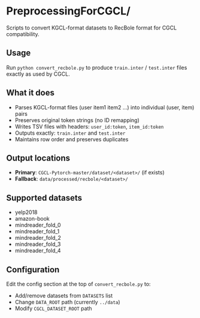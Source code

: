# PreprocessingForCGCL/

Scripts to convert KGCL-format datasets to RecBole format for CGCL compatibility.

## Usage

Run `python convert_recbole.py` to produce `train.inter` / `test.inter` files exactly as used by CGCL.

## What it does

- Parses KGCL-format files (user item1 item2 ...) into individual (user, item) pairs
- Preserves original token strings (no ID remapping)
- Writes TSV files with headers: `user_id:token`, `item_id:token`
- Outputs exactly: `train.inter` and `test.inter`
- Maintains row order and preserves duplicates

## Output locations

- **Primary**: `CGCL-Pytorch-master/dataset/<dataset>/` (if exists)
- **Fallback**: `data/processed/recbole/<dataset>/`

## Supported datasets

- yelp2018
- amazon-book
- mindreader_fold_0
- mindreader_fold_1
- mindreader_fold_2
- mindreader_fold_3
- mindreader_fold_4

## Configuration

Edit the config section at the top of `convert_recbole.py` to:

- Add/remove datasets from `DATASETS` list
- Change `DATA_ROOT` path (currently `../data`)
- Modify `CGCL_DATASET_ROOT` path
